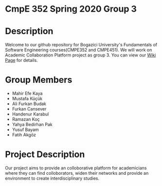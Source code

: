# CmpE 352 Spring 2020 Group 3

# Description
Welcome to our github repository for Bogazici University's Fundamentals of Software Engineering courses(CMPE352 and CMPE451). We will work on Academic Collaboration Platform project as group 3. You can view our [Wiki Page](https://github.com/bounswe/bounswe2020group3/wiki) for details.

# Group Members
- Mahir Efe Kaya
- Mustafa Küçük
- Ali Furkan Budak
- Furkan Cansever
- Handenur Karabul
- Ramazan Koç
- Yahya Bedirhan Pak
- Yusuf Bayam
- Fatih Akgöz

# Project Description
Our project aims to provide an colloborative platform for academicians where they can find colloborators, widen their networks and provide an environment to create interdisciplinary studies.
